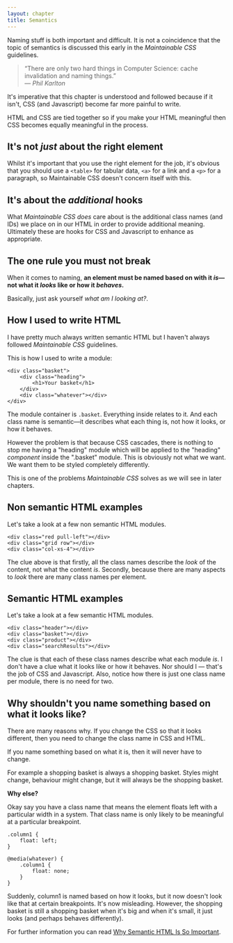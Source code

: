 ```yaml
---
layout: chapter
title: Semantics
---
```


Naming stuff is both important and difficult. It is not a coincidence that the topic of semantics is discussed this early in the *Maintainable CSS* guidelines.

> &ldquo;There are only two hard things in Computer Science: cache invalidation and naming things.&rdquo;
<br>&mdash; <cite>Phil Karlton</cite>

It's imperative that this chapter is understood and followed because if it isn't, CSS (and Javascript) become far more painful to write.

HTML and CSS are tied together so if you make your HTML meaningful then CSS becomes equally meaningful in the process.

## It's not *just* about the right element

Whilst it's important that you use the right element for the job, it's obvious that you should use a `<table>` for tabular data, `<a>` for a link and a `<p>` for a paragraph, so Maintainable CSS doesn't concern itself with this.

## It's about the *additional* hooks

What *Maintainable CSS* *does* care about is the additional class names (and IDs) we place on in our HTML in order to provide additional meaning. Ultimately these are hooks for CSS and Javascript to enhance as appropriate.

## The one rule you must not break

When it comes to naming, **an element must be named based on with it *is*&mdash;not what it *looks* like or how it *behaves*.**

Basically, just ask yourself *what am I looking at?*.

## How I used to write HTML

I have pretty much always written semantic HTML but I haven't always followed *Maintainable CSS* guidelines.

This is how I used to write a module:

	<div class="basket">
		<div class="heading">
			<h1>Your basket</h1>
		</div>
		<div class="whatever"></div>
	</div>

The module container is `.basket`. Everything inside relates to it. And each class name is semantic&mdash;it describes what each thing is, not how it looks, or how it behaves. 

However the problem is that because CSS cascades, there is nothing to stop me having a "heading" module which will be applied to the "heading" *component* inside the ".basket" module. This is obviously not what we want. We want them to be styled completely differently.

This is one of the problems *Maintainable CSS* solves as we will see in later chapters.

## Non semantic HTML examples

Let's take a look at a few non semantic HTML modules.

	<div class="red pull-left"></div>
	<div class="grid row"></div>
	<div class="col-xs-4"></div>

The clue above is that firstly, all the class names describe the *look* of the content, not what the content *is*. Secondly, because there are many aspects to *look* there are many class names per element.

## Semantic HTML examples

Let's take a look at a few semantic HTML modules.

	<div class="header"></div>
	<div class="basket"></div>
	<div class="product"></div>
	<div class="searchResults"></div>

The clue is that each of these class names describe what each module *is*. I don't have a clue what it looks like or how it behaves. Nor should I &mdash; that's the job of CSS and Javascript. Also, notice how there is just one class name per module, there is no need for two.

## Why shouldn't you name something based on what it looks like?

There are many reasons why. If you change the CSS so that it looks different, then you need to change the class name in CSS and HTML.

If you name something based on what it is, then it will never have to change.

For example a shopping basket is always a shopping basket. Styles might change, behaviour might change, but it will always be the shopping basket.

**Why else?**

Okay say you have a class name that means the element floats left with a particular width in a system. That class name is only likely to be meaningful at a particular breakpoint.

	.column1 {
		float: left;
	}

	@media(whatever) {
		.column1 {
			float: none;
		}
	}

Suddenly, column1 is named based on how it looks, but it now doesn't look like that at certain breakpoints. It's now misleading. However, the shopping basket is still a shopping basket when it's big and when it's small, it just looks (and perhaps behaves differently).

For further information you can read [Why Semantic HTML Is So Important](http://adamsilver.io/articles/why-semantic-html-is-so-important/).
